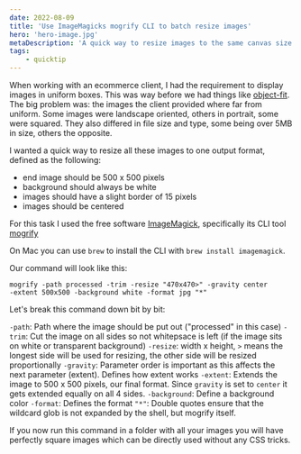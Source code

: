 ```yaml
---
date: 2022-08-09
title: 'Use ImageMagicks mogrify CLI to batch resize images'
hero: 'hero-image.jpg'
metaDescription: 'A quick way to resize images to the same canvas size'
tags:
    - quicktip
---
```


When working with an ecommerce client, I had the requirement to display images in uniform boxes. This was way before we had things like [object-fit](https://caniuse.com/object-fit). The big problem was: the images the client provided where far from uniform. Some images were landscape oriented, others in portrait, some were squared. They also differed in file size and type, some being over 5MB in size, others the opposite.

I wanted a quick way to resize all these images to one output format, defined as the following:

* end image should be 500 x 500 pixels
* background should always be white
* images should have a slight border of 15 pixels
* images should be centered

For this task I used the free software [ImageMagick](https://imagemagick.org/), specifically its CLI tool [mogrify](https://imagemagick.org/script/mogrify.php)

On Mac you can use `brew` to install the CLI with `brew install imagemagick`.

Our command will look like this:

```shell
mogrify -path processed -trim -resize "470x470>" -gravity center
-extent 500x500 -background white -format jpg "*"
```

Let's break this command down bit by bit:

`-path`: Path where the image should be put out ("processed" in this case)
`-trim`: Cut the image on all sides so not whitepsace is left (if the image sits on white or transparent background)
`-resize`: width x height, `>` means the longest side will be used for resizing, the other side will be resized proportionally
`-gravity`: Parameter order is important as this affects the next parameter (extent). Defines how extent works
`-extent`: Extends the image to 500 x 500 pixels, our final format. Since `gravity` is set to `center` it gets extended equally on all 4 sides.
`-background`: Define a background color
`-format`: Defines the format
`"*"`: Double quotes ensure that the wildcard glob is not expanded by the shell, but mogrify itself.

If you now run this command in a folder with all your images you will have perfectly square images which can be directly used without any CSS tricks.
